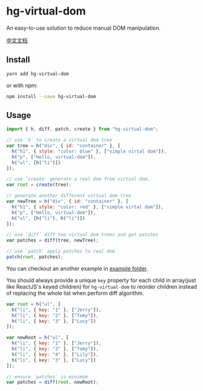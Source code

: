 # hg-virtual-dom

An easy-to-use solution to reduce manual DOM manipulation.

[中文文档](./README_CN.md)

## Install

```bash
yarn add hg-virtual-dom
```

or with npm:

```bash
npm install --save hg-virtual-dom
```

## Usage

```js
import { h, diff, patch, create } from "hg-virtual-dom";

// use `h` to create a virtual dom tree
var tree = h("div", { id: "container" }, [
  h("h1", { style: "color: blue" }, ["simple virtal dom"]),
  h("p", ["Hello, virtual-dom"]),
  h("ul", [h("li")])
]);

// use `create` generate a real dom from virtual dom.
var root = create(tree);

// generate another different virtual dom tree
var newTree = h("div", { id: "container" }, [
  h("h1", { style: "color: red" }, ["simple virtal dom"]),
  h("p", ["Hello, virtual-dom"]),
  h("ul", [h("li"), h("li")])
]);

// use `diff` diff two virtual dom trees and get patches
var patches = diff(tree, newTree);

// use `patch` apply patches to real dom
patch(root, patches);
```

You can checkout an another example in [example folder](./example).

You should always provide a unique `key` property for each child in array(just like ReactJS's keyed children) for `hg-virtual-dom` to reorder children instead of replacing the whole list when perform diff algorithm.

```js
var root = h("ul", [
  h("li", { key: "1" }, ["Jerry"]),
  h("li", { key: "2" }, ["Tomy"]),
  h("li", { key: "3" }, ["Lucy"])
]);

var newRoot = h("ul", [
  h("li", { key: "1" }, ["Jerry"]),
  h("li", { key: "2" }, ["Tomy"]),
  h("li", { key: "4" }, ["Lily"]),
  h("li", { key: "3" }, ["Lucy"])
]);

// ensure `patches` is minimum
var patches = diff(root, newRoot);
```
